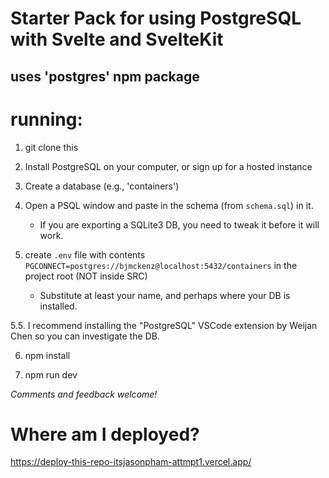# Starter Pack for using PostgreSQL with Svelte and SvelteKit

## uses 'postgres' npm package

# running:

1. git clone this

2. Install PostgreSQL on your computer, or sign up for a hosted instance

3. Create a database (e.g., 'containers')

4. Open a PSQL window and paste in the schema (from ```schema.sql```) in it.
   * If you are exporting a SQLite3 DB, you need to tweak it before it will work.

5. create ```.env``` file with contents ```PGCONNECT=postgres://bjmckenz@localhost:5432/containers``` in the project root (NOT inside SRC)
   * Substitute at least your name, and perhaps where your DB is installed.

5.5. I recommend installing the "PostgreSQL" VSCode extension by Weijan Chen so you can investigate the DB.

6. npm install

7. npm run dev

*Comments and feedback welcome!*

# Where am I deployed?

https://deploy-this-repo-itsjasonpham-attmpt1.vercel.app/
